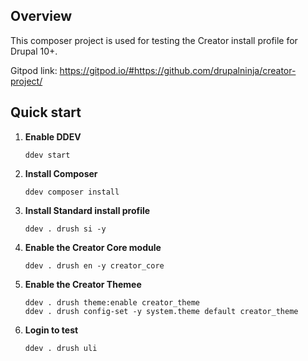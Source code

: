 ## Overview
This composer project is used for testing the Creator install profile for Drupal 10+.

Gitpod link: https://gitpod.io/#https://github.com/drupalninja/creator-project/

## Quick start

1. **Enable DDEV**

   ```shell
   ddev start
   ```

2. **Install Composer**

   ```shell
   ddev composer install
   ```

3. **Install Standard install profile**

   ```shell
   ddev . drush si -y
   ```

2. **Enable the Creator Core module**

   ```shell
   ddev . drush en -y creator_core
   ```

3. **Enable the Creator Themee**

   ```shell
   ddev . drush theme:enable creator_theme
   ddev . drush config-set -y system.theme default creator_theme
   ```

4. **Login to test**

   ```shell
   ddev . drush uli
   ```
